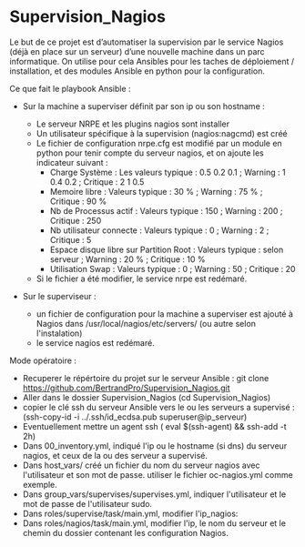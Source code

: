 # Supervision_Nagios

Le but de ce projet est d’automatiser la  supervision  par le service Nagios (déjà en place sur un serveur) d’une nouvelle machine dans un parc informatique.
On utilise pour cela Ansibles pour les taches de déploiement / installation, et des modules Ansible en python pour la configuration.

Ce que fait le playbook Ansible :
- Sur la machine a superviser définit par son ip ou son hostname : 
  - Le serveur NRPE et les plugins nagios sont installer
  - Un utilisateur spécifique à la supervision (nagios:nagcmd) est créé
  - Le fichier de configuration nrpe.cfg est modifié par un module en python pour tenir compte du serveur nagios, et on ajoute les indicateur suivant : 
      - Charge Système : Les valeurs typique : 0.5 0.2 0.1 ; Warning : 1 0.4 0.2 ; Critique : 2 1 0.5
      - Memoire libre : Valeurs typique : 30 % ; Warning : 75 % ; Critique : 90 %
      - Nb de Processus actif : Valeurs typique : 150 ; Warning : 200 ; Critique : 250
      - Nb utilisateur connecte : Valeurs typique : 0 ; Warning : 2 ; Critique : 5
      - Espace disque libre sur Partition Root : Valeurs typique : selon serveur ; Warning : 20 % ; Critique : 10 %
      - Utilisation Swap : Valeurs typique : 0 ; Warning : 50 ; Critique : 20
   - Si le fichier a été modifier, le service nrpe est redémaré.

- Sur le superviseur :
  - un fichier de configuration pour la machine a superviser est ajouté à Nagios dans /usr/local/nagios/etc/servers/ (ou autre selon l'instalation)
  - le service nagios est redémaré.

Mode opératoire :
- Recuperer le répértoire du projet sur le serveur Ansible :  git clone https://github.com/BertrandPro/Supervision_Nagios.git
- Aller dans le dossier Supervision_Nagios (cd  Supervision_Nagios)
- copier le clé ssh du serveur Ansible vers le ou les serveurs a supervisé : (ssh-copy-id -i ../.ssh/id_ecdsa.pub superuser@ip_serveur)
- Eventuellement mettre un agent ssh ( eval $(ssh-agent) && ssh-add -t 2h)
- Dans 00_inventory.yml, indiqué l'ip ou le hostname (si dns) du serveur nagios, et ceux de la ou des serveur a supervisé.
- Dans host_vars/ créé un fichier du nom du serveur nagios avec l'utilisateur et son mot de passe. utiliser le fichier oc-nagios.yml comme exemple.
- Dans group_vars/supervises/supervises.yml, indiquer l'utilisateur et le mot de passe de l'utilisateur sudo. 
- Dans roles/supervise/task/main.yml, modifier l'ip_nagios:
- Dans roles/nagios/task/main.yml, modifier l'ip, le nom du serveur et le chemin du dossier contenant les configuration Nagios.
